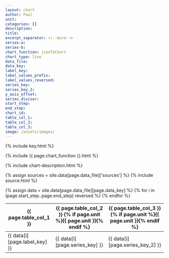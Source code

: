 ```yaml
---
layout: chart
author: Paul
unit:
categories: []
description:
title:
excerpt_separator: <!--more-->
series-a:
series-b:
chart_function: jsonToChart
chart_type: line
data_file:
data_key:
label_key:
label_values_prefix:
label_values_reversed:
series_key:
series_key_2:
y_axis_offset:
series_divisor:
start_step:
end_step:
chart_id:
table_col_1:
table_col_2:
table_col_3:
image: /assets/images/
---
```

{% include key.html %}

<div class="ct-chart ct-perfect-fifth" id="{{ page.chart_id }}"></div>

{% include {{ page.chart_function }}.html %}

{% include chart-description.html %}

<!--more-->

{% assign sources = site.data[page.data_file]['sources'] %}
{% include source.html %}

<div class="data-table table-responsive">
    {% assign data = site.data[page.data_file][page.data_key] %}
    <table class="table">
        <thead>
            <tr>
                <th scope="col">{{ page.table_col_1 }}</th>
                <th scope="col">{{ page.table_col_2 }} {% if page.unit %}{{ page.unit }}{% endif %}</th>
                <th scope="col">{{ page.table_col_3 }} {% if page.unit %}{{ page.unit }}{% endif %}</th>
            </tr>
        </thead>
        <tbody>
            {% for i in (page.start_step..page.end_step) reversed %}
                <tr>
                    <td>{{ data[i][page.label_key] }} </td>
                    <td>{{ data[i][page.series_key] }}</td>
                    <td>{{ data[i][page.series_key_2] }}</td>
                </tr>
            {% endfor %}
        </tbody>
    </table>
</div>